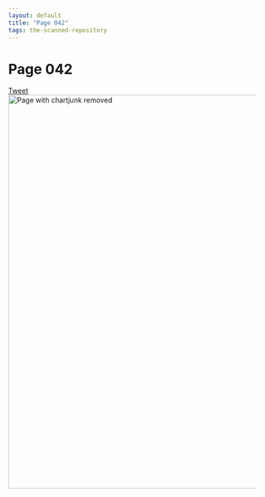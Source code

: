```yaml
---
layout: default
title: "Page 042"
tags: the-scanned-repository
---
```


# Page 042

<a href="https://twitter.com/intent/tweet?text=Suggestion:%0A%20" class="twitter-share-button" data-size="large" data-via="SayNo2Chartjunk" data-hashtags="chartjunk" data-related="" data-show-count="false">Tweet</a><script async src="https://platform.twitter.com/widgets.js" charset="utf-8"></script>
<img src="{{ site.baseurl }}/assets/scans/42.png" alt="Page with chartjunk removed" width="800"/>
